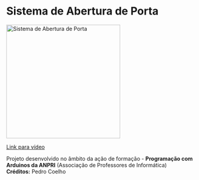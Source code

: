 # Sistema de Abertura de Porta

<a href="https://youtu.be/by-nRChzcU8">
<img width="300" src="https://img.youtube.com/vi/by-nRChzcU8/0.jpg" alt="Sistema de Abertura de Porta"/>
  <p>Link para vídeo</p>
</a>
<p>
  Projeto desenvolvido no âmbito da ação de formação - <b>Programação com Arduinos da ANPRI</b> (Associação de Professores de Informática)<br>
  <b>Créditos:</b> Pedro Coelho
</p>
